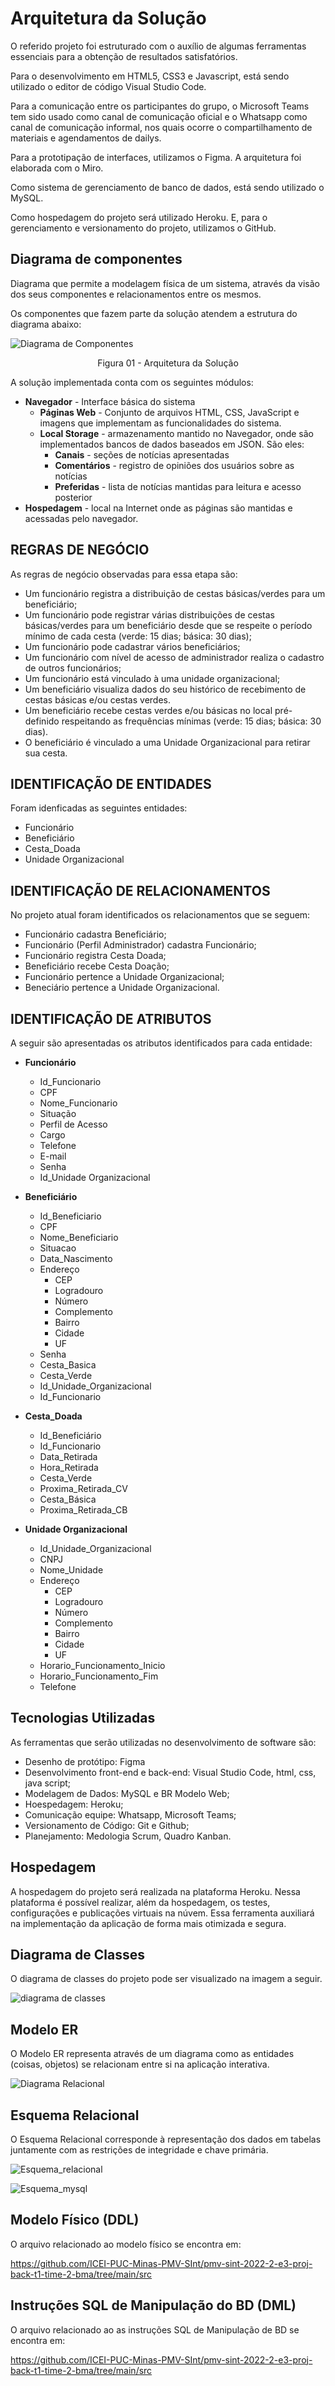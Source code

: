 # Arquitetura da Solução

O referido projeto foi estruturado com o auxílio de algumas ferramentas essenciais para a obtenção de resultados satisfatórios. 

Para o desenvolvimento em HTML5, CSS3 e Javascript, está sendo utilizado o editor de código Visual Studio Code.

Para a comunicação entre os participantes do grupo, o Microsoft Teams tem sido usado como canal de comunicação oficial e o Whatsapp como canal de comunicação informal, nos quais ocorre o compartilhamento de materiais e agendamentos de dailys. 


Para a prototipação de interfaces, utilizamos o Figma. A arquitetura foi elaborada com o Miro. 

Como sistema de gerenciamento de banco de dados, está sendo utilizado o MySQL.

Como hospedagem do projeto será utilizado Heroku. E, para o gerenciamento e versionamento do projeto, utilizamos o GitHub.

## Diagrama de componentes

Diagrama que permite a modelagem física de um sistema, através da visão dos seus componentes e relacionamentos entre os mesmos.

Os componentes que fazem parte da solução atendem a estrutura do diagrama abaixo: 

![Diagrama de Componentes](img/componentes.png)
<center>Figura 01 - Arquitetura da Solução</center>

A solução implementada conta com os seguintes módulos:
- **Navegador** - Interface básica do sistema  
  - **Páginas Web** - Conjunto de arquivos HTML, CSS, JavaScript e imagens que implementam as funcionalidades do sistema.
   - **Local Storage** - armazenamento mantido no Navegador, onde são implementados bancos de dados baseados em JSON. São eles: 
     - **Canais** - seções de notícias apresentadas 
     - **Comentários** - registro de opiniões dos usuários sobre as notícias
     - **Preferidas** - lista de notícias mantidas para leitura e acesso posterior
 - **Hospedagem** - local na Internet onde as páginas são mantidas e acessadas pelo navegador. 


## REGRAS DE NEGÓCIO

As regras de negócio observadas para essa etapa são:

- Um funcionário registra a distribuição de cestas básicas/verdes para um beneficiário;
- Um funcionário pode registrar várias distribuições de cestas básicas/verdes para um beneficiário desde que se respeite o período mínimo de cada cesta (verde: 15 dias; básica: 30 dias);
- Um funcionário pode cadastrar vários beneficiários; 
- Um funcionário com nível de acesso de administrador realiza o cadastro de outros funcionários;  
- Um funcionário está vinculado à uma unidade organizacional;
- Um beneficiário visualiza dados do seu histórico de recebimento de cestas básicas e/ou cestas verdes. 
- Um beneficiário recebe cestas verdes e/ou básicas no local pré-definido respeitando as frequências mínimas (verde: 15 dias; básica: 30 dias).
- O beneficiário é vinculado a uma Unidade Organizacional para retirar sua cesta. 


## IDENTIFICAÇÃO DE ENTIDADES

Foram idenficadas as seguintes entidades:

- Funcionário 
- Beneficiário 
- Cesta_Doada
- Unidade Organizacional

## IDENTIFICAÇÃO DE RELACIONAMENTOS

No projeto atual foram identificados os relacionamentos que se seguem: 

- Funcionário cadastra Beneficiário;
- Funcionário (Perfil Administrador) cadastra Funcionário; 
- Funcionário registra Cesta Doada; 
- Beneficiário recebe Cesta Doação; 
- Funcionário pertence a Unidade Organizacional;
- Beneciário pertence a Unidade Organizacional.

## IDENTIFICAÇÃO DE ATRIBUTOS

A seguir são apresentadas os atributos identificados para cada entidade:

- **Funcionário** 
   - Id_Funcionario
   - CPF
   - Nome_Funcionario
   - Situação 
   - Perfil de Acesso 
   - Cargo 
   - Telefone
   - E-mail
   - Senha
   - Id_Unidade Organizacional

- **Beneficiário** 
   - Id_Beneficiario
   - CPF
   - Nome_Beneficiario
   - Situacao
   - Data_Nascimento
   - Endereço
     - CEP
     - Logradouro
     - Número
     - Complemento
     - Bairro
     - Cidade
     - UF
   - Senha
   - Cesta_Basica
   - Cesta_Verde
   - Id_Unidade_Organizacional
   - Id_Funcionario

- **Cesta_Doada** 
   - Id_Beneficiário
   - Id_Funcionario
   - Data_Retirada
   - Hora_Retirada
   - Cesta_Verde
   - Proxima_Retirada_CV
   - Cesta_Básica
   - Proxima_Retirada_CB



- **Unidade Organizacional** 
   - Id_Unidade_Organizacional 
   - CNPJ
   - Nome_Unidade
   - Endereço
     - CEP
     - Logradouro
     - Número
     - Complemento
     - Bairro
     - Cidade
     - UF
   - Horario_Funcionamento_Inicio
   - Horario_Funcionamento_Fim
   - Telefone







## Tecnologias Utilizadas

As ferramentas que serão utilizadas no desenvolvimento de software são: 
 - Desenho de protótipo: Figma
 - Desenvolvimento front-end e back-end: Visual Studio Code, html, css, java script;  
 - Modelagem de Dados: MySQL e BR Modelo Web; 
 - Hoespedagem: Heroku;
 - Comunicação equipe: Whatsapp, Microsoft Teams;
 - Versionamento de Código: Git e Github;
 - Planejamento: Medologia Scrum, Quadro Kanban. 


## Hospedagem

A hospedagem do projeto será realizada na plataforma Heroku. Nessa plataforma é possível realizar, além da hospedagem, os testes, configurações e publicações virtuais na núvem. Essa ferramenta auxiliará na implementação da aplicação de forma mais otimizada e segura. 


## Diagrama de Classes

O diagrama de classes do projeto pode ser visualizado na imagem a seguir.


![diagrama de classes](https://user-images.githubusercontent.com/89482697/195841403-b59e84f0-8a44-4001-b486-b1c3416cd7ce.png)

## Modelo ER

O Modelo ER representa através de um diagrama como as entidades (coisas, objetos) se relacionam entre si na aplicação interativa.


![Diagrama Relacional](img/Modelo1.png)



## Esquema Relacional

O Esquema Relacional corresponde à representação dos dados em tabelas juntamente com as restrições de integridade e chave primária.

![Esquema_relacional](img/Modelo2.png)
 
![Esquema_mysql](img/Modelo3.png)

## Modelo Físico (DDL)

O arquivo relacionado ao modelo físico se encontra em: 

https://github.com/ICEI-PUC-Minas-PMV-SInt/pmv-sint-2022-2-e3-proj-back-t1-time-2-bma/tree/main/src



## Instruções SQL de Manipulação do BD (DML)

O arquivo relacionado ao as instruções SQL de Manipulação de BD se encontra em: 

https://github.com/ICEI-PUC-Minas-PMV-SInt/pmv-sint-2022-2-e3-proj-back-t1-time-2-bma/tree/main/src


